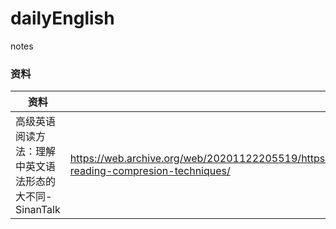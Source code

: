 # dailyEnglish
notes









### 资料

| 资料                                                   | 链接                                                         |
| ------------------------------------------------------ | ------------------------------------------------------------ |
| 高级英语阅读方法：理解中英文语法形态的大不同-SinanTalk | https://web.archive.org/web/20201122205519/https://sinantang.github.io/self%20improvement/2017/04/19/english-reading-compresion-techniques/ |

